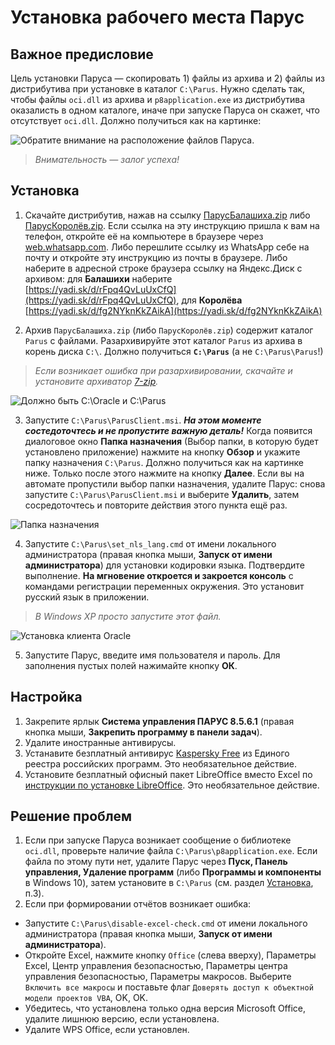 # Установка рабочего места Парус

## Важное предисловие

Цель установки Паруса — скопировать 1) файлы из архива и 2) файлы из дистрибутива при установке в каталог `C:\Parus`. Нужно сделать так, чтобы файлы `oci.dll` из архива и `p8application.exe` из дистрибутива оказалисть в одном каталоге, иначе при запуске Паруса он скажет, что отсутствует `oci.dll`. Должно получиться как на картинке:

![Обратите внимание на расположение файлов Паруса.](images/ust_parus_final_state.png)

> _Внимательность — залог успеха!_

## Установка
1. Скачайте дистрибутив, нажав на ссылку [ПарусБалашиха.zip](https://yadi.sk/d/rFpq4QvLuUxCfQ) либо [ПарусКоролёв.zip](https://yadi.sk/d/fg2NYknKkZAikA). Если ссылка на эту инструкцию пришла к вам на телефон, откройте её на компьютере в браузере через [web.whatsapp.com](https://web.whatsapp.com/). Либо перешлите ссылку из WhatsApp себе на почту и откройте эту инструкцию из почты в браузере. Либо наберите в адресной строке браузера ссылку на Яндекс.Диск с архивом: для **Балашихи** наберите [https://yadi.sk/d/rFpq4QvLuUxCfQ](https://yadi.sk/d/rFpq4QvLuUxCfQ), для **Королёва** [https://yadi.sk/d/fg2NYknKkZAikA](https://yadi.sk/d/fg2NYknKkZAikA)

2. Архив `ПарусБалашиха.zip` (либо `ПарусКоролёв.zip`) содержит каталог `Parus` с файлами. Разархивируйте этот каталог `Parus` из архива в корень диска `C:\`. Должно получиться **`C:\Parus`** (а не `C:\Parus\Parus`!)

> _Если возникает ошибка при разархивировании, скачайте и установите архиватор [7-zip](https://www.7-zip.org/)._

![Должно быть C:\Oracle и C:\Parus](images/c_parus.png)

3. Запустите `C:\Parus\ParusClient.msi`. _**На этом моменте состедоточтесь и не пропустите важную деталь!**_ Когда появится диалоговое окно **Папка назначения** (Выбор папки, в которую будет установлено приложение) нажмите на кнопку **Обзор** и укажите папку назначения `C:\Parus`. Должно получиться как на картинке ниже. Только после этого нажмите на кнопку **Далее**. Если вы на автомате пропустили выбор папки назначения, удалите Парус: снова запустите `C:\Parus\ParusClient.msi` и выберите **Удалить**, затем сосредоточтесь и повторите действия этого пункта ещё раз.

![Папка назначения](images/papka_naznachenia.png)

4. Запустите `C:\Parus\set_nls_lang.cmd` от имени локального администратора (правая кнопка мыши, **Запуск от имени администратора**) для установки кодировки языка. Подтвердите выполнение. **На мгновение откроется и закроется консоль** с командами регистрации переменных окружения. Это установит русский язык в приложении.

> _В Windows XP просто запустите этот файл._

![Установка клиента Oracle](images/set_nls_lang.png)

5. Запустите Парус, введите имя пользователя и пароль. Для заполнения пустых полей нажимайте кнопку **ОК**.

## Настройка
1. Закрепите ярлык **Система управления ПАРУС 8.5.6.1** (правая кнопка мыши, **Закрепить программу в панели задач**).
2. Удалите иностранные антивирусы.
3. Устанавите безплатный антивирус [Kaspersky Free](https://www.kaspersky.ru/free-antivirus) из Единого реестра российских программ. Это необязательное действие.
4. Установите безплатный офисный пакет LibreOffice вместо Excel по [инструкции по установке LibreOffice](libreoffice.md). Это необязательное действие.

## Решение проблем

1. Если при запуске Паруса возникает сообщение о библиотеке `oci.dll`, проверьте наличие файла `C:\Parus\p8application.exe`. Если файла по этому пути нет, удалите Парус через **Пуск, Панель управления, Удаление программ** (либо **Программы и компоненты** в Windows 10), затем установите в `C:\Parus` (см. раздел [Установка](#установка), п.3).
2. Если при формировании отчётов возникает ошибка:
* Запустите `C:\Parus\disable-excel-check.cmd` от имени локального администратора (правая кнопка мыши, **Запуск от имени администратора**).
* Откройте Excel, нажмите кнопку `Office` (слева вверху), Параметры Excel, Центр управления безопасностью, Параметры центра управления безопасностью, Параметры макросов. Выберите `Включить все макросы` и поставьте флаг `Доверять доступ к объектной модели проектов VBA`, OK, OK.
* Убедитесь, что установлена только одна версия Miсrosoft Office, удалите лишнюю версию, если установлена.
* Удалите WPS Office, если установлен.

